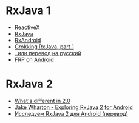 <!-- .slide: class="center center-horizontal" -->

# RxJava 1

- [ReactiveX](http://reactivex.io/documentation/observable.html)
- [RxJava](https://github.com/ReactiveX/RxJava/wiki)
- [RxAndroid](https://github.com/ReactiveX/RxAndroid/wiki)
- [Grokking RxJava, part 1](http://blog.danlew.net/2014/09/15/grokking-rxjava-part-1/)
- [..или перевод на русский](https://habrahabr.ru/post/265269/)
- [FRP on Android](http://slides.com/yaroslavheriatovych/frponandroid)

<!-- .element: class="fragment" data-fragment-index="1" style="display: inline-block" -->

# RxJava 2

- [What's different in 2.0](https://github.com/ReactiveX/RxJava/wiki/What%27s-different-in-2.0)
- [Jake Wharton - Exploring RxJava 2 for Android](https://youtu.be/htIXKI5gOQU)
- [Исследуем RxJava 2 для Android (перевод)](https://habrahabr.ru/company/badoo/blog/328434/)

<!-- .element: class="fragment" data-fragment-index="1" style="display: inline-block" -->
